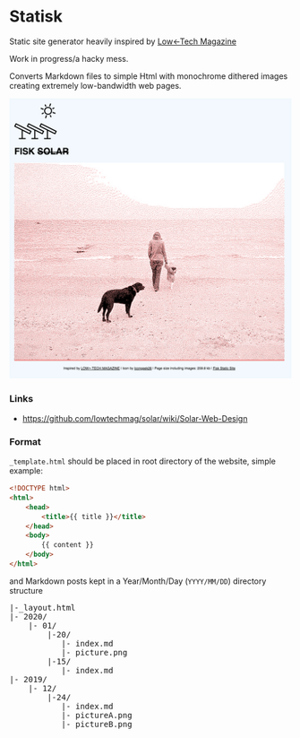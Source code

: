# Statisk

Static site generator heavily inspired by [Low←Tech Magazine](https://solar.lowtechmagazine.com/)

Work in progress/a hacky mess.

Converts Markdown files to simple Html with monochrome dithered images creating extremely low-bandwidth web pages.

![screenshot](screenshot.png)

### Links

* https://github.com/lowtechmag/solar/wiki/Solar-Web-Design

### Format

`_template.html` should be placed in root directory of the website, simple example:

```html
<!DOCTYPE html>
<html>
    <head>
        <title>{{ title }}</title>  
    </head>
    <body>
        {{ content }}
    </body>
</html>
```

and Markdown posts kept in a Year/Month/Day (`YYYY/MM/DD`) directory structure
<pre style="font-family: monospace;">
|-_layout.html  
|- 2020/  
    |- 01/ 
        |-20/ 
           |- index.md   
           |- picture.png  
        |-15/ 
           |- index.md
|- 2019/  
    |- 12/    
        |-24/ 
           |- index.md
           |- pictureA.png 
           |- pictureB.png 
</pre>  
